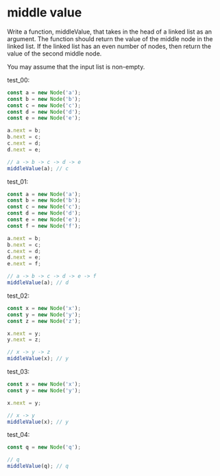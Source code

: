 # middle value

Write a function, middleValue, that takes in the head of a linked list as an argument. The function should return the value of the middle node in the linked list. If the linked list has an even number of nodes, then return the value of the second middle node.

You may assume that the input list is non-empty.

test_00:
```js
const a = new Node('a');
const b = new Node('b');
const c = new Node('c');
const d = new Node('d');
const e = new Node('e');

a.next = b;
b.next = c;
c.next = d;
d.next = e;

// a -> b -> c -> d -> e
middleValue(a); // c
```

test_01:
```js
const a = new Node('a');
const b = new Node('b');
const c = new Node('c');
const d = new Node('d');
const e = new Node('e');
const f = new Node('f');

a.next = b;
b.next = c;
c.next = d;
d.next = e;
e.next = f;

// a -> b -> c -> d -> e -> f
middleValue(a); // d
```

test_02:
```js
const x = new Node('x');
const y = new Node('y');
const z = new Node('z');

x.next = y;
y.next = z;

// x -> y -> z
middleValue(x); // y
```

test_03:
```js
const x = new Node('x');
const y = new Node('y');

x.next = y;

// x -> y 
middleValue(x); // y
```

test_04:
```js
const q = new Node('q');

// q
middleValue(q); // q
```
